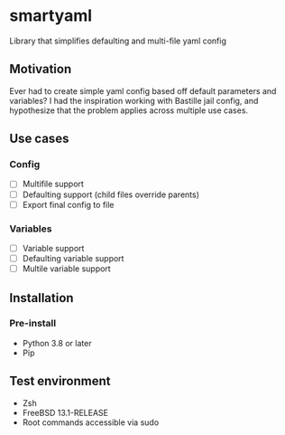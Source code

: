 # smartyaml
Library that simplifies defaulting and multi-file yaml config

## Motivation
Ever had to create simple yaml config based off default parameters and variables? I had the inspiration working with Bastille jail config, and hypothesize that the problem applies across multiple use cases. 

## Use cases
### Config
- [ ] Multifile support
- [ ] Defaulting support (child files override parents)
- [ ] Export final config to file

### Variables
- [ ] Variable support
- [ ] Defaulting variable support
- [ ] Multile variable support

## Installation
### Pre-install
- Python 3.8 or later
- Pip


## Test environment
- Zsh
- FreeBSD 13.1-RELEASE
- Root commands accessible via sudo